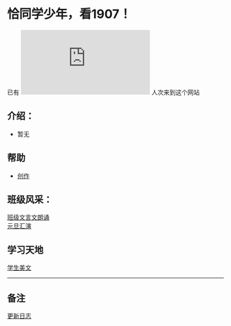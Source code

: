 # 恰同学少年，看1907！

已有 ![](https://www.hit-counts.com/counter.php?t=MTQ1NTA5MQ==%27%20border=%270%27%20alt=%27logo%20designers%27) 人次来到这个网站


## 介绍：
- 暂无

## 帮助
- [创作](/create.html)

## 班级风采：
[班级文言文朗诵](/act/CNReading)
<br>
[元旦汇演](/act/NewYear1)

## 学习天地
[学生美文](/passage)


-------------------
## 备注

[更新日志](/update)
